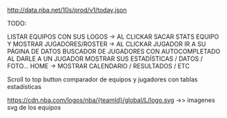 http://data.nba.net/10s/prod/v1/today.json

TODO:

LISTAR EQUIPOS CON SUS LOGOS -> AL CLICKAR SACAR STATS EQUIPO Y MOSTRAR JUGADORES/ROSTER -> AL CLICKAR JUGADOR IR A SU PÁGINA DE DATOS
BUSCADOR DE JUGADORES CON AUTOCOMPLETADO
AL DARLE A UN JUGADOR MOSTRAR SUS ESTADÍSTICAS / DATOS / FOTO...
HOME -> MOSTRAR CALENDARIO / RESULTADOS / ETC

Scroll to top button
comparador de equipos y jugadores con tablas estadísticas

https://cdn.nba.com/logos/nba/{teamId}/global/L/logo.svg ->> imagenes svg de los equipos
